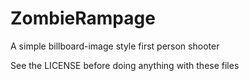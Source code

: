 # ZombieRampage
A simple billboard-image style first person shooter

See the LICENSE before doing anything with these files
